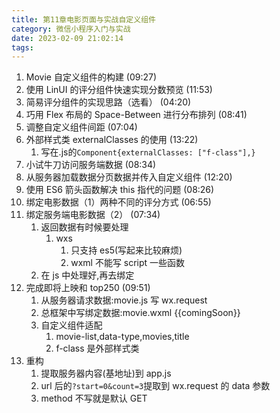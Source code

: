 ```yaml
---
title: 第11章电影页面与实战自定义组件
category: 微信小程序入门与实战
date: 2023-02-09 21:02:14
tags:
---
```


1. Movie 自定义组件的构建 (09:27)
2. 使用 LinUI 的评分组件快速实现分数预览 (11:53)
3. 简易评分组件的实现思路（选看） (04:20)
4. 巧用 Flex 布局的 Space-Between 进行分布排列 (08:41)
5. 调整自定义组件间距 (07:04)
6. 外部样式类 externalClasses 的使用 (13:22)
    1. 写在.js的`Component{externalClasses: ["f-class"],}`
7. 小试牛刀访问服务端数据 (08:34)
8. 从服务器加载数据分页数据并传入自定义组件 (12:20)
9.  使用 ES6 箭头函数解决 this 指代的问题 (08:26)
10. 绑定电影数据（1）两种不同的评分方式 (06:55)
11. 绑定服务端电影数据（2） (07:34)
    1. 返回数据有时候要处理
       1. wxs
          1. 只支持 es5(写起来比较麻烦)
          2. wxml 不能写 script 一些函数
    2. 在 js 中处理好,再去绑定
12. 完成即将上映和 top250 (09:51)
    1. 从服务器请求数据:movie.js 写 wx.request
    2. 总框架中写绑定数据:movie.wxml \{\{comingSoon\}\}
    3. 自定义组件适配
       1. movie-list,data-type,movies,title
       2. f-class 是外部样式类
13. 重构
    1. 提取服务器内容(基地址)到 app.js
    2. url 后的`?start=0&count=3`提取到 wx.request 的 data 参数
    3. method 不写就是默认 GET
